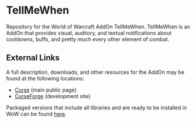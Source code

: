 TellMeWhen
==========

Repository for the World of Warcraft AddOn TellMeWhen. TellMeWhen is an AddOn that provides visual, auditory, and textual notifications about cooldowns, buffs, and pretty much every other element of combat.

External Links
--------------

A full description, downloads, and other resources for the AddOn may be found at the following locations:

* [Curse](http://wow.curse.com/downloads/wow-addons/details/tellmewhen.aspx) (main public page)
* [CurseForge](http://wow.curseforge.com/addons/tellmewhen/) (development site)

Packaged versions that include all libraries and are ready to be installed in WoW can be found [here](http://wow.curseforge.com/addons/tellmewhen/files/).